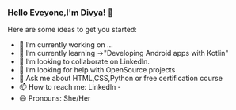 ### Hello Eveyone,I'm Divya! 👋



Here are some ideas to get you started:

- 🔭 I’m currently working on ...
- 🌱 I’m currently learning ->"Developing Android apps with Kotlin"
- 👯 I’m looking to collaborate on Linkedln.
- 🤔 I’m looking for help with OpenSource projects
- 💬 Ask me about HTML,CSS,Python or free certification course
- 📫 How to reach me: Linkedln -
- 😄 Pronouns: She/Her


